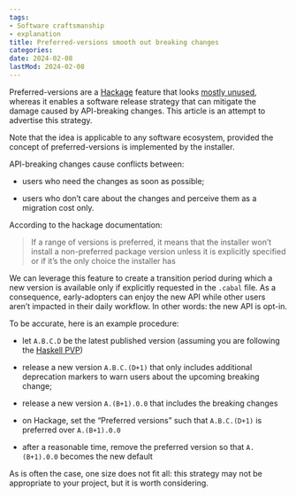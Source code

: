 ```yaml
---
tags:
- Software craftsmanship
- explanation
title: Preferred-versions smooth out breaking changes
categories:
date: 2024-02-08
lastMod: 2024-02-08
---
```

Preferred-versions are a [Hackage](https://hackage.haskell.org/) feature that looks [mostly unused](https://hackage.haskell.org/packages/preferred), whereas it enables a software release strategy that can mitigate the damage caused by API-breaking changes. This article is an attempt to advertise this strategy.

Note that the idea is applicable to any software ecosystem, provided the concept of preferred-versions is implemented by the installer.

API-breaking changes cause conflicts between:

  + users who need the changes as soon as possible;

  + users who don’t care about the changes and perceive them as a migration cost only.

According to the hackage documentation:

> If a range of versions is preferred, it means that the installer won’t install a non-preferred package version unless it is explicitly specified or if it’s the only choice the installer has

We can leverage this feature to create a transition period during which a new version is available only if explicitly requested in the `.cabal` file. As a consequence, early-adopters can enjoy the new API while other users aren’t impacted in their daily workflow. In other words: the new API is opt-in.

To be accurate, here is an example procedure:

  + let `A.B.C.D` be the latest published version (assuming you are following the [Haskell PVP](https://pvp.haskell.org/))

  + release a new version `A.B.C.(D+1)` that only includes additional deprecation markers to warn users about the upcoming breaking change;

  + release a new version `A.(B+1).0.0` that includes the breaking changes

  + on Hackage, set the “Preferred versions” such that `A.B.C.(D+1)` is preferred over `A.(B+1).0.0`

  + after a reasonable time, remove the preferred version so that `A.(B+1).0.0` becomes the new default

As is often the case, one size does not fit all: this strategy may not be appropriate to your project, but it is worth considering.

